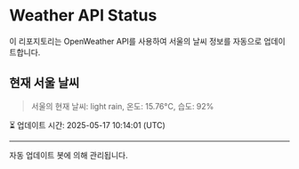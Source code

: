 
# Weather API Status

이 리포지토리는 OpenWeather API를 사용하여 서울의 날씨 정보를 자동으로 업데이트합니다.

## 현재 서울 날씨
> 서울의 현재 날씨: light rain, 온도: 15.76°C, 습도: 92%

⏳ 업데이트 시간: 2025-05-17 10:14:01 (UTC)

---
자동 업데이트 봇에 의해 관리됩니다.
